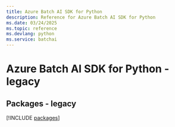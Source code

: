 ```yaml
---
title: Azure Batch AI SDK for Python
description: Reference for Azure Batch AI SDK for Python
ms.date: 03/24/2025
ms.topic: reference
ms.devlang: python
ms.service: batchai
---
```

# Azure Batch AI SDK for Python - legacy
## Packages - legacy
[!INCLUDE [packages](batch-ai-index.md)]